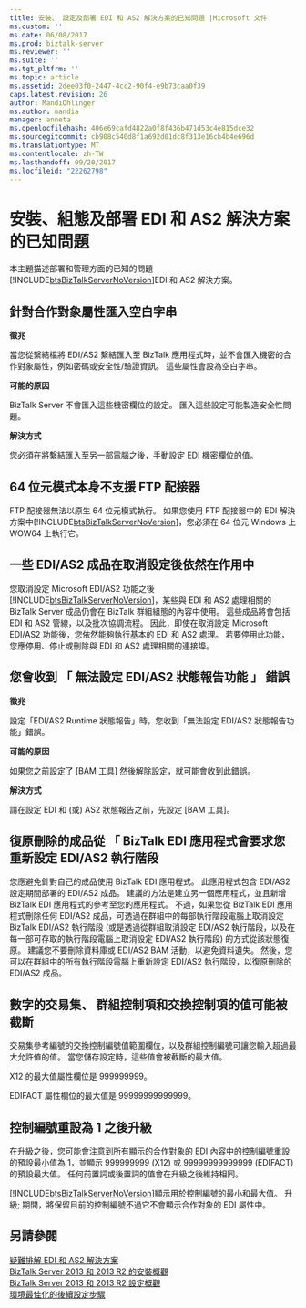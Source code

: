 ```yaml
---
title: 安裝、 設定及部署 EDI 和 AS2 解決方案的已知問題 |Microsoft 文件
ms.custom: ''
ms.date: 06/08/2017
ms.prod: biztalk-server
ms.reviewer: ''
ms.suite: ''
ms.tgt_pltfrm: ''
ms.topic: article
ms.assetid: 2dee03f0-2447-4cc2-90f4-e9b73caa0f39
caps.latest.revision: 26
author: MandiOhlinger
ms.author: mandia
manager: anneta
ms.openlocfilehash: 406e69cafd4822a0f8f436b471d53c4e815dce32
ms.sourcegitcommit: cb908c540d8f1a692d01dc8f313e16cb4b4e696d
ms.translationtype: MT
ms.contentlocale: zh-TW
ms.lasthandoff: 09/20/2017
ms.locfileid: "22262798"
---
```

# <a name="known-issues-with-installation-configuration-and-deployment-of-edi-and-as2-solutions"></a>安裝、組態及部署 EDI 和 AS2 解決方案的已知問題
本主題描述部署和管理方面的已知的問題[!INCLUDE[btsBizTalkServerNoVersion](../includes/btsbiztalkservernoversion-md.md)]EDI 和 AS2 解決方案。  
  
## <a name="blank-strings-were-imported-for-party-properties"></a>針對合作對象屬性匯入空白字串  
 **徵兆**  
  
 當您從繫結檔將 EDI/AS2 繫結匯入至 BizTalk 應用程式時，並不會匯入機密的合作對象屬性，例如密碼或安全性/驗證資訊。 這些屬性會設為空白字串。  
  
 **可能的原因**  
  
 BizTalk Server 不會匯入這些機密欄位的設定。 匯入這些設定可能製造安全性問題。  
  
 **解決方式**  
  
 您必須在將繫結匯入至另一部電腦之後，手動設定 EDI 機密欄位的值。  
  
## <a name="ftp-adapter-is-not-supported-natively-in-64-bit-mode"></a>64 位元模式本身不支援 FTP 配接器  
 FTP 配接器無法以原生 64 位元模式執行。 如果您使用 FTP 配接器中的 EDI 解決方案中[!INCLUDE[btsBizTalkServerNoVersion](../includes/btsbiztalkservernoversion-md.md)]，您必須在 64 位元 Windows 上 WOW64 上執行它。  
  
## <a name="some-edias2-artifacts-are-still-active-after-unconfiguring"></a>一些 EDI/AS2 成品在取消設定後依然在作用中  
 您取消設定 Microsoft EDI/AS2 功能之後[!INCLUDE[btsBizTalkServerNoVersion](../includes/btsbiztalkservernoversion-md.md)]，某些與 EDI 和 AS2 處理相關的 BizTalk Server 成品仍會在 BizTalk 群組組態的內容中使用。 這些成品將會包括 EDI 和 AS2 管線，以及批次協調流程。 因此，即使在取消設定 Microsoft EDI/AS2 功能後，您依然能夠執行基本的 EDI 和 AS2 處理。 若要停用此功能，您應停用、停止或刪除與 EDI 和 AS2 處理相關的連接埠。  
  
## <a name="you-receive-the-error-failed-to-configure-edias2-status-reporting-functionalities"></a>您會收到 「 無法設定 EDI/AS2 狀態報告功能 」 錯誤  
 **徵兆**  
  
 設定「EDI/AS2 Runtime 狀態報告」時，您收到「無法設定 EDI/AS2 狀態報告功能」錯誤。  
  
 **可能的原因**  
  
 如果您之前設定了 [BAM 工具] 然後解除設定，就可能會收到此錯誤。  
  
 **解決方式**  
  
 請在設定 EDI 和 (或) AS2 狀態報告之前，先設定 [BAM 工具]。  
  
## <a name="recovering-a-deleted-artifact-from-the-biztalk-edi-application-requires-you-to-reconfigure-the-edias2-runtime"></a>復原刪除的成品從 「 BizTalk EDI 應用程式會要求您重新設定 EDI/AS2 執行階段  
 您應避免針對自己的成品使用 BizTalk EDI 應用程式。 此應用程式包含 EDI/AS2 設定期間部署的 EDI/AS2 成品。 建議的方法是建立另一個應用程式，並且新增 BizTalk EDI 應用程式的參考至您的應用程式。 不過，如果您從 BizTalk EDI 應用程式刪除任何 EDI/AS2 成品，可透過在群組中的每部執行階段電腦上取消設定 BizTalk EDI/AS2 執行階段 (或是透過從群組取消設定 EDI/AS2 執行階段，以及在每一部可存取的執行階段電腦上取消設定 EDI/AS2 執行階段) 的方式從該狀態復原。 建議您不要刪除資料庫或 EDI/AS2 BAM 活動，以避免資料遺失。 然後，您可以在群組中的所有執行階段電腦上重新設定 EDI/AS2 執行階段，以復原刪除的 EDI/AS2 成品。  
  
## <a name="numeric-transaction-set-group-control-and-interchange-control-values-may-be-truncated"></a>數字的交易集、 群組控制項和交換控制項的值可能被截斷  
 交易集參考編號的交換控制編號值範圍欄位，以及群組控制編號可讓您輸入超過最大允許值的值。 當您儲存設定時，這些值會被截斷的最大值。  
  
 X12 的最大值屬性欄位是 999999999。  
  
 EDIFACT 屬性欄位的最大值是 99999999999999。  
  
## <a name="control-numbers-are-reset-to-1-after-upgrade"></a>控制編號重設為 1 之後升級  
 在升級之後，您可能會注意到所有顯示的合作對象的 EDI 內容中的控制編號重設的預設最小值為 1，並顯示 999999999 (X12) 或 99999999999999 (EDIFACT) 的預設最大值。 任何前置詞或後置詞的值會在升級之後維持相同。  
  
 [!INCLUDE[btsBizTalkServerNoVersion](../includes/btsbiztalkservernoversion-md.md)]顯示用於控制編號的最小和最大值。 升級; 期間，將保留目前的控制編號不過它不會顯示合作對象的 EDI 屬性中。  
  
## <a name="see-also"></a>另請參閱  
 [疑難排解 EDI 和 AS2 解決方案](../core/troubleshooting-edi-and-as2-solutions.md)   
 [BizTalk Server 2013 和 2013 R2 的安裝概觀](http://msdn.microsoft.com/library/8041926c-cfc9-4eaf-9c28-a2c6e8015bc5)   
 [BizTalk Server 2013 和 2013 R2 設定概觀](http://msdn.microsoft.com/library/aa58c43f-8f0e-4a5c-89b9-db7b8a852a72)   
 [環境最佳化的後續設定步驟](../install-and-config-guides/post-configuration-steps-to-optimize-your-environment.md)